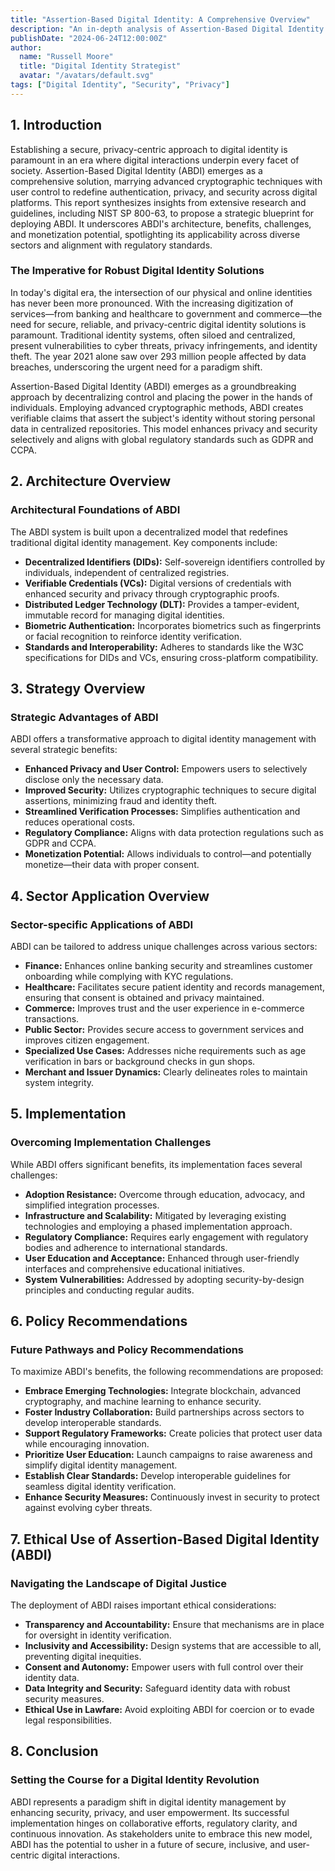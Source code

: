 ```yaml
---
title: "Assertion-Based Digital Identity: A Comprehensive Overview"
description: "An in-depth analysis of Assertion-Based Digital Identity (ABDI) and its implications for digital trust and security."
publishDate: "2024-06-24T12:00:00Z"
author:
  name: "Russell Moore"
  title: "Digital Identity Strategist"
  avatar: "/avatars/default.svg"
tags: ["Digital Identity", "Security", "Privacy"]
---
```


## 1. Introduction

Establishing a secure, privacy-centric approach to digital identity is paramount in an era where digital interactions underpin every facet of society. Assertion-Based Digital Identity (ABDI) emerges as a comprehensive solution, marrying advanced cryptographic techniques with user control to redefine authentication, privacy, and security across digital platforms. This report synthesizes insights from extensive research and guidelines, including NIST SP 800-63, to propose a strategic blueprint for deploying ABDI. It underscores ABDI's architecture, benefits, challenges, and monetization potential, spotlighting its applicability across diverse sectors and alignment with regulatory standards.

### The Imperative for Robust Digital Identity Solutions

In today's digital era, the intersection of our physical and online identities has never been more pronounced. With the increasing digitization of services—from banking and healthcare to government and commerce—the need for secure, reliable, and privacy-centric digital identity solutions is paramount. Traditional identity systems, often siloed and centralized, present vulnerabilities to cyber threats, privacy infringements, and identity theft. The year 2021 alone saw over 293 million people affected by data breaches, underscoring the urgent need for a paradigm shift.

Assertion-Based Digital Identity (ABDI) emerges as a groundbreaking approach by decentralizing control and placing the power in the hands of individuals. Employing advanced cryptographic methods, ABDI creates verifiable claims that assert the subject's identity without storing personal data in centralized repositories. This model enhances privacy and security selectively and aligns with global regulatory standards such as GDPR and CCPA.

## 2. Architecture Overview

### Architectural Foundations of ABDI

The ABDI system is built upon a decentralized model that redefines traditional digital identity management. Key components include:

- **Decentralized Identifiers (DIDs):** Self-sovereign identifiers controlled by individuals, independent of centralized registries.
- **Verifiable Credentials (VCs):** Digital versions of credentials with enhanced security and privacy through cryptographic proofs.
- **Distributed Ledger Technology (DLT):** Provides a tamper-evident, immutable record for managing digital identities.
- **Biometric Authentication:** Incorporates biometrics such as fingerprints or facial recognition to reinforce identity verification.
- **Standards and Interoperability:** Adheres to standards like the W3C specifications for DIDs and VCs, ensuring cross-platform compatibility.

## 3. Strategy Overview

### Strategic Advantages of ABDI

ABDI offers a transformative approach to digital identity management with several strategic benefits:

- **Enhanced Privacy and User Control:** Empowers users to selectively disclose only the necessary data.
- **Improved Security:** Utilizes cryptographic techniques to secure digital assertions, minimizing fraud and identity theft.
- **Streamlined Verification Processes:** Simplifies authentication and reduces operational costs.
- **Regulatory Compliance:** Aligns with data protection regulations such as GDPR and CCPA.
- **Monetization Potential:** Allows individuals to control—and potentially monetize—their data with proper consent.

## 4. Sector Application Overview

### Sector-specific Applications of ABDI

ABDI can be tailored to address unique challenges across various sectors:

- **Finance:** Enhances online banking security and streamlines customer onboarding while complying with KYC regulations.
- **Healthcare:** Facilitates secure patient identity and records management, ensuring that consent is obtained and privacy maintained.
- **Commerce:** Improves trust and the user experience in e-commerce transactions.
- **Public Sector:** Provides secure access to government services and improves citizen engagement.
- **Specialized Use Cases:** Addresses niche requirements such as age verification in bars or background checks in gun shops.
- **Merchant and Issuer Dynamics:** Clearly delineates roles to maintain system integrity.

## 5. Implementation

### Overcoming Implementation Challenges

While ABDI offers significant benefits, its implementation faces several challenges:

- **Adoption Resistance:** Overcome through education, advocacy, and simplified integration processes.
- **Infrastructure and Scalability:** Mitigated by leveraging existing technologies and employing a phased implementation approach.
- **Regulatory Compliance:** Requires early engagement with regulatory bodies and adherence to international standards.
- **User Education and Acceptance:** Enhanced through user-friendly interfaces and comprehensive educational initiatives.
- **System Vulnerabilities:** Addressed by adopting security-by-design principles and conducting regular audits.

## 6. Policy Recommendations

### Future Pathways and Policy Recommendations

To maximize ABDI's benefits, the following recommendations are proposed:

- **Embrace Emerging Technologies:** Integrate blockchain, advanced cryptography, and machine learning to enhance security.
- **Foster Industry Collaboration:** Build partnerships across sectors to develop interoperable standards.
- **Support Regulatory Frameworks:** Create policies that protect user data while encouraging innovation.
- **Prioritize User Education:** Launch campaigns to raise awareness and simplify digital identity management.
- **Establish Clear Standards:** Develop interoperable guidelines for seamless digital identity verification.
- **Enhance Security Measures:** Continuously invest in security to protect against evolving cyber threats.

## 7. Ethical Use of Assertion-Based Digital Identity (ABDI)

### Navigating the Landscape of Digital Justice

The deployment of ABDI raises important ethical considerations:

- **Transparency and Accountability:** Ensure that mechanisms are in place for oversight in identity verification.
- **Inclusivity and Accessibility:** Design systems that are accessible to all, preventing digital inequities.
- **Consent and Autonomy:** Empower users with full control over their identity data.
- **Data Integrity and Security:** Safeguard identity data with robust security measures.
- **Ethical Use in Lawfare:** Avoid exploiting ABDI for coercion or to evade legal responsibilities.

## 8. Conclusion

### Setting the Course for a Digital Identity Revolution

ABDI represents a paradigm shift in digital identity management by enhancing security, privacy, and user empowerment. Its successful implementation hinges on collaborative efforts, regulatory clarity, and continuous innovation. As stakeholders unite to embrace this new model, ABDI has the potential to usher in a future of secure, inclusive, and user-centric digital interactions.